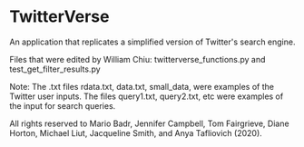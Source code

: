 # TwitterVerse
An application that replicates a simplified version of Twitter's search engine.

Files that were edited by William Chiu: twitterverse_functions.py and test_get_filter_results.py

Note: The .txt files rdata.txt, data.txt, small_data, were examples of the Twitter user inputs.  The files query1.txt, query2.txt, etc were examples of the input for search queries.


All rights reserved to Mario Badr, Jennifer Campbell, Tom Fairgrieve, Diane Horton, Michael Liut, Jacqueline Smith, and Anya Tafliovich (2020). 
